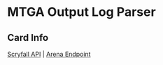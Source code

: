 # MTGA Output Log Parser
## Card Info
[Scryfall API](https://scryfall.com/docs/api) |
[Arena Endpoint](https://scryfall.com/docs/api/cards/arena)
